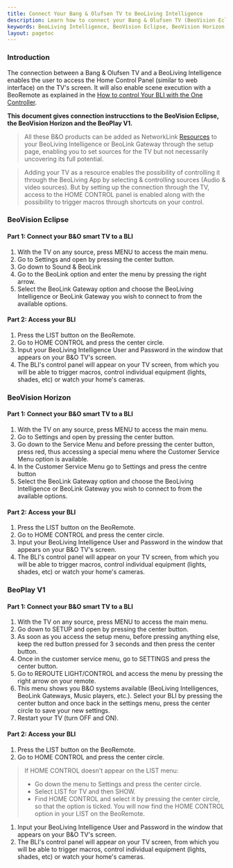 ```yaml
---
title: Connect Your Bang & Olufsen TV to BeoLiving Intelligence
description: Learn how to connect your Bang & Olufsen TV (BeoVision Eclipse, BeoVision Horizon, or BeoPlay V1) to a BeoLiving Intelligence system. This guide provides step-by-step instructions for establishing a connection, accessing the Home Control panel on your TV, and enabling scene execution with a BeoRemote.
keywords: BeoLiving Intelligence, BeoVision Eclipse, BeoVision Horizon, BeoPlay V1, TV connection, Home Control, BeoRemote, scene execution, integration
layout: pagetoc
---
```


### Introduction
The connection between a Bang & Olufsen TV and a BeoLiving Intelligence enables the user to access the Home Control Panel (similar to web interface) on the TV's screen.
It will also enable scene execution with a BeoRemote as explained in the [How to control Your BLI with the One Controller](/bli-guides/ideas/howto-OneRemote-BLI).

**This document gives connection instrucctions to the BeoVision Eclipse, the BeoVision Horizon and the BeoPlay V1.**

> All these B&O products can be added as NetworkLink [Resources](/bli-guides/bli-pro-user-guide/#resources) to your BeoLiving Intelligence or BeoLink Gateway through the setup page, enabling you to set sources for the TV but not necessarily uncovering its full potential.

> Adding your TV as a resource enables the possibility of controlling it through the BeoLiving App by selecting & controlling sources (Audio & video sources). But by setting up the connection through the TV, access to the HOME CONTROL panel is enabled along with the possibility to trigger macros through shortcuts on your control.



### BeoVision Eclipse

#### Part 1: Connect your B&O smart TV to a BLI

1. With the TV on any source, press MENU to access the main menu.
1. Go to Settings and open by pressing the center button.
1. Go down to Sound & BeoLink
1. Go to the BeoLink option and enter the menu by pressing the right arrow.
1. Select the BeoLink Gateway option and choose the BeoLiving Intelligence or BeoLink Gateway you wish to connect to from the available options.

#### Part 2: Access your BLI
1. Press the LIST button on the BeoRemote.
1. Go to HOME CONTROL and press the center circle.
1. Input your BeoLiving Intelligence User and Password in the window that appears on your B&O TV's screen.
1. The BLI's control panel will appear on your TV screen, from which you will be able to trigger macros, control individual equipment (lights, shades, etc) or watch your home's cameras.


### BeoVision Horizon

#### Part 1: Connect your B&O smart TV to a BLI

1. With the TV on any source, press MENU to access the main menu.
1. Go to Settings and open by pressing the center button.
1. Go down to the Service Menu and before pressing the center button, press red, thus accessing a special menu where the Customer Service Menu option is available.
1. In the Customer Service Menu go to Settings and press the centre button
1. Select the BeoLink Gateway option and choose the BeoLiving Intelligence or BeoLink Gateway you wish to connect to from the available options.

#### Part 2: Access your BLI
1. Press the LIST button on the BeoRemote.
1. Go to HOME CONTROL and press the center circle.
1. Input your BeoLiving Intelligence User and Password in the window that appears on your B&O TV's screen.
1. The BLI's control panel will appear on your TV screen, from which you will be able to trigger macros, control individual equipment (lights, shades, etc) or watch your home's cameras.


### BeoPlay V1
#### Part 1: Connect your B&O smart TV to a BLI

1. With the TV on any source, press MENU to access the main menu.
1. Go down to SETUP and open by pressing the center button.
1. As soon as you access the setup menu, before pressing anything else, keep the red button pressed for 3 seconds and then press the center button.
1. Once in the customer service menu, go to SETTINGS and press the center button.
1. Go to REROUTE LIGHT/CONTROL and access the menu by pressing the right arrow on your remote.
1. This menu shows you B&O systems available (BeoLiving Intelligences, BeoLink Gateways, Music players, etc.). Select your BLI by pressing the center button and once back in the settings menu, press the center circle to save your new settings.
1. Restart your TV (turn OFF and ON).

#### Part 2: Access your BLI
1. Press the LIST button on the BeoRemote.
1. Go to HOME CONTROL and press the center circle.
> If HOME CONTROL doesn't appear on the LIST menu:
>  - Go down the menu to Settings and press the center circle.
>  - Select LIST for TV and then SHOW.
>  - Find HOME CONTROL and select it by pressing the center circle, so that the option is ticked. You will now find the HOME CONTROL option in your LIST on the BeoRemote.
1. Input your BeoLiving Intelligence User and Password in the window that appears on your B&O TV's screen.
1. The BLI's control panel will appear on your TV screen, from which you will be able to trigger macros, control individual equipment (lights, shades, etc) or watch your home's cameras.
